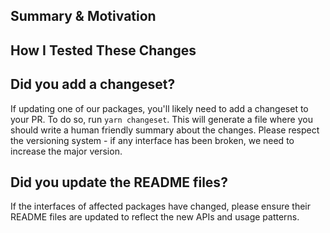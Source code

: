 ## Summary & Motivation

## How I Tested These Changes

## Did you add a changeset?

If updating one of our packages, you'll likely need to add a changeset to your PR. To do so, run `yarn changeset`. This will generate a file where you should write a human friendly summary about the changes. Please respect the versioning system - if any interface has been broken, we need to increase the major version.

## Did you update the README files?

If the interfaces of affected packages have changed, please ensure their README files are updated to reflect the new APIs and usage patterns.
